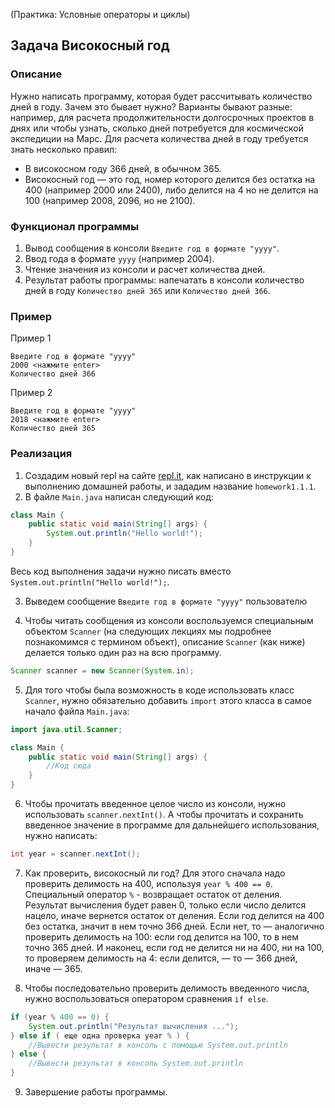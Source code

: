 (Практика: Условные операторы и циклы)

## Задача Високосный год

### Описание
Нужно написать программу, которая будет рассчитывать количество дней в году.
Зачем это бывает нужно? Варианты бывают разные: например, для расчета продолжительности долгосрочных проектов в днях или чтобы
узнать, сколько дней потребуется для космической экспедиции на Марс.
Для расчета количества дней в году требуется знать несколько правил:
- В високосном году 366 дней, в обычном 365.
- Високосный год — это год, номер которого делится без остатка на 400 (например 2000 или 2400), либо делится на 4 но не делится на 100 (например 2008, 2096, но не 2100).

### Функционал программы
1. Вывод сообщения в консоли `Введите год в формате "yyyy"`.
2. Ввод года в формате `yyyy` (например 2004).
3. Чтение значения из консоли и расчет количества дней.
4. Результат работы программы: напечатать в консоли количество дней в году `Количество дней 365` или `Количество дней 366`.

### Пример
Пример 1
```
Введите год в формате "yyyy"
2000 <нажмите enter>
Количество дней 366
```
Пример 2
```
Введите год в формате "yyyy"
2018 <нажмите enter>
Количество дней 365
```

### Реализация
1. Создадим новый repl на сайте [repl.it](https://repl.it/repls), как написано в инструкции к выполнению домашней работы, и зададим название `homework1.1.1`.
2. В файле `Main.java` написан следующий код:

```java
class Main {
    public static void main(String[] args) {
        System.out.println("Hello world!");
    }
}
``` 

Весь код выполнения задачи нужно писать вместо `System.out.println("Hello world!");`.

3. Выведем сообщение `Введите год в формате "yyyy"` пользователю

4. Чтобы читать сообщения из консоли воспользуемся специальным объектом `Scanner` (на следующих лекциях
мы подробнее познакомимся с термином объект), описание `Scanner` (как ниже) делается только один раз на всю программу.

```java
Scanner scanner = new Scanner(System.in);
```

5. Для того чтобы была возможность в коде использовать класс `Scanner`, нужно обязательно добавить `import` этого класса 
в самое начало файла `Main.java`:

```java
import java.util.Scanner;

class Main {
    public static void main(String[] args) {
        //Код сюда
    }
}
 ```

6. Чтобы прочитать введенное целое число из консоли, нужно использовать `scanner.nextInt()`. А чтобы прочитать и сохранить введенное значение в программе для дальнейшего использования, нужно написать:

```java
int year = scanner.nextInt();
```

7. Как проверить, високосный ли год? 
Для этого сначала надо проверить делимость на 400, используя `year % 400 == 0`. Специальный оператор `%` - возвращает остаток от деления. Результат вычисления будет равен 0, только если число делится нацело, иначе вернется остаток от деления.
Если год делится на 400 без остатка, значит в нем точно 366 дней. Если нет, то — аналогично проверить делимость на 100: если год делится на 100, то в нем точно 365 дней. И наконец, если год не делится ни на 400, ни на 100, то проверяем делимость на 4: если делится, — то — 366 дней, иначе — 365.

8. Чтобы последовательно проверить делимость введенного числа, нужно воспользоваться оператором сравнения `if else`.

```java
if (year % 400 == 0) {
    System.out.println("Результат вычисления ...");
} else if ( еще одна проверка year % ) {
    //Вывести результат в консоль с помощью System.out.println
} else {
    //Вывести результат в консоль System.out.println
}
```
9. Завершение работы программы.
